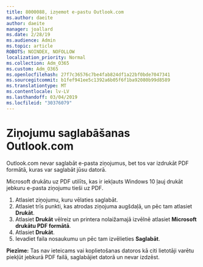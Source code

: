 ```yaml
---
title: 8000088, izņemot e-pastu Outlook.com
ms.author: daeite
author: daeite
manager: joallard
ms.date: 2/28/19
ms.audience: Admin
ms.topic: article
ROBOTS: NOINDEX, NOFOLLOW
localization_priority: Normal
ms.collection: Adm_O365
ms.custom: Adm_O365
ms.openlocfilehash: 27f7c36576c7be4fab824df1a22bf0bde7047341
ms.sourcegitcommit: b1fef941ee5c1392a6b05f6f1ba92080b99d8589
ms.translationtype: MT
ms.contentlocale: lv-LV
ms.lasthandoff: 03/04/2019
ms.locfileid: "30376079"
---
```

# <a name="saving-messages-in-outlookcom"></a>Ziņojumu saglabāšanas Outlook.com

Outlook.com nevar saglabāt e-pasta ziņojumus, bet tos var izdrukāt PDF formātā, kuras var saglabāt jūsu datorā.

Microsoft drukātu uz PDF utilīts, kas ir iekļauts Windows 10 ļauj drukāt jebkuru e-pasta ziņojumu tieši uz PDF.

1. Atlasiet ziņojumu, kuru vēlaties saglabāt.
2. Atlasiet trīs punkti, kas atrodas ziņojuma augšdaļā, un pēc tam atlasiet **Drukāt**.
3. Atlasiet **Drukāt** vēlreiz un printera nolaižamajā izvēlnē atlasiet **Microsoft drukātu PDF formātā**.
4. Atlasiet **Drukāt**.
5. Ievadiet faila nosaukumu un pēc tam izvēlieties **Saglabāt**.

**Piezīme:** Tas nav ieteicams vai koplietošanas datoros kā citi lietotāji varētu piekļūt jebkurā PDF failā, saglabājiet datorā un nevar izdzēst.